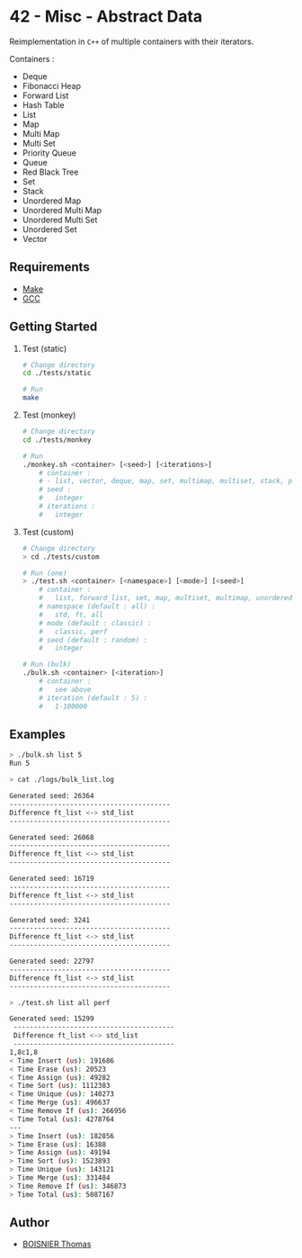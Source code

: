# 42 - Misc - Abstract Data

Reimplementation in `C++` of multiple containers with their iterators.

Containers :
- Deque
- Fibonacci Heap
- Forward List
- Hash Table
- List
- Map
- Multi Map
- Multi Set
- Priority Queue
- Queue
- Red Black Tree
- Set
- Stack
- Unordered Map
- Unordered Multi Map
- Unordered Multi Set
- Unordered Set
- Vector

## Requirements

- [Make](https://www.gnu.org/software/make/)
- [GCC](https://gcc.gnu.org/)

## Getting Started

1. Test (static)

	```sh
	# Change directory
	cd ./tests/static

	# Run
	make
	```

1. Test (monkey)

	```sh
	# Change directory
	cd ./tests/monkey

	# Run
	./monkey.sh <container> [<seed>] [<iterations>]
		# container :
		# - list, vector, deque, map, set, multimap, multiset, stack, priority_queue
		# seed :
		#   integer
		# iterations :
		#   integer
	```

1. Test (custom)

	```sh
	# Change directory
	> cd ./tests/custom

	# Run (one)
	> ./test.sh <container> [<namespace>] [<mode>] [<seed>]
		# container :
		#   list, forward_list, set, map, multiset, multimap, unordered_set, unordered_map, unordered_multiset, unordered_multimap, stack, queue, priority_queue, fibonacci_heap, deque, vector
		# namespace (default : all) :
		#   std, ft, all
		# mode (default : classic) :
		#   classic, perf
		# seed (default : random) :
		#   integer

	# Run (bulk)
	./bulk.sh <container> [<iteration>]
		# container :
		#   see above
		# iteration (default : 5) :
		#   1-100000
	```

## Examples

```sh
> ./bulk.sh list 5
Run 5

> cat ./logs/bulk_list.log

Generated seed: 26364
----------------------------------------
Difference ft_list <-> std_list
----------------------------------------

Generated seed: 26068
----------------------------------------
Difference ft_list <-> std_list
----------------------------------------

Generated seed: 16719
----------------------------------------
Difference ft_list <-> std_list
----------------------------------------

Generated seed: 3241
----------------------------------------
Difference ft_list <-> std_list
----------------------------------------

Generated seed: 22797
----------------------------------------
Difference ft_list <-> std_list
----------------------------------------

> ./test.sh list all perf

Generated seed: 15299
 ----------------------------------------
 Difference ft_list <-> std_list
 ----------------------------------------
1,8c1,8
< Time Insert (us): 191686
< Time Erase (us): 20523
< Time Assign (us): 49282
< Time Sort (us): 1112383
< Time Unique (us): 140273
< Time Merge (us): 496637
< Time Remove If (us): 266956
< Time Total (us): 4278764
---
> Time Insert (us): 182856
> Time Erase (us): 16388
> Time Assign (us): 49194
> Time Sort (us): 1523893
> Time Unique (us): 143121
> Time Merge (us): 331484
> Time Remove If (us): 346873
> Time Total (us): 5087167
```

## Author

- [BOISNIER Thomas](https://github.com/TBoisnie)
